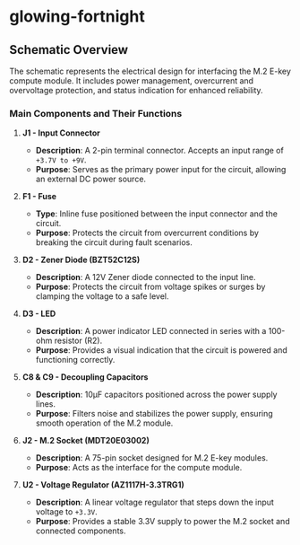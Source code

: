 # **glowing-fortnight**

## **Schematic Overview**

The schematic represents the electrical design for interfacing the M.2 E-key compute module. It includes power management, overcurrent and overvoltage protection, and status indication for enhanced reliability.

### **Main Components and Their Functions**

1. **J1 - Input Connector**

   - **Description**: A 2-pin terminal connector. Accepts an input range of `+3.7V to +9V`.
   - **Purpose**: Serves as the primary power input for the circuit, allowing an external DC power source.

2. **F1 - Fuse**

   - **Type**: Inline fuse positioned between the input connector and the circuit.
   - **Purpose**: Protects the circuit from overcurrent conditions by breaking the circuit during fault scenarios.

3. **D2 - Zener Diode (BZT52C12S)**

   - **Description**: A 12V Zener diode connected to the input line.
   - **Purpose**: Protects the circuit from voltage spikes or surges by clamping the voltage to a safe level.

4. **D3 - LED**

   - **Description**: A power indicator LED connected in series with a 100-ohm resistor (R2).
   - **Purpose**: Provides a visual indication that the circuit is powered and functioning correctly.

5. **C8 & C9 - Decoupling Capacitors**

   - **Description**: 10µF capacitors positioned across the power supply lines.
   - **Purpose**: Filters noise and stabilizes the power supply, ensuring smooth operation of the M.2 module.

6. **J2 - M.2 Socket (MDT20E03002)**

   - **Description**: A 75-pin socket designed for M.2 E-key modules.
   - **Purpose**: Acts as the interface for the compute module.

7. **U2 - Voltage Regulator (AZ1117H-3.3TRG1)**
   - **Description**: A linear voltage regulator that steps down the input voltage to `+3.3V`.
   - **Purpose**: Provides a stable 3.3V supply to power the M.2 socket and connected components.
